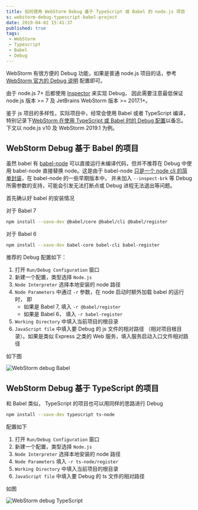 ```yaml
---  
title: 如何使用 WebStorm Debug 基于 TypeScript 或 Babel 的 node.js 项目  
s: webstorm-debug-typescript-babel-project  
date: 2019-04-02 15:41:37  
published: true  
tags:  
 - WebStorm  
 - Typescript  
 - Babel 
 - Debug
---  
```

  
WebStorm 有很方便的 Debug 功能，如果是普通 node.js 项目的话，参考 [WebStorm 官方的 Debug 说明](https://www.jetbrains.com/help/webstorm/running-and-debugging-node-js.html) 配置即可。  
  
由于 node.js 7+ 后都使用 [Inspector](https://nodejs.org/en/docs/guides/debugging-getting-started/) 来实现 Debug， 因此需要注意最低保证 node.js 版本 >= 7 及 JetBrains WebStorm 版本 >= 2017.1+。  
  
鉴于 js 项目的多样性，实际项目中，经常会使用 Babel 或者 TypeScript 编译，特别记录下[WebStorm 在使用 TypeScript 或 Babel 时的 Debug 配置](https://avnpc.com/pages/webstorm-debug-typescript-babel-project)以备忘。 下文以 node.js v10 及 WebStorm 2019.1 为例。  
  
  
## WebStorm Debug 基于 Babel 的项目  
  
虽然 babel 有 [babel-node](https://babeljs.io/docs/en/babel-node) 可以直接运行未编译代码，但并不推荐在 Debug 中使用 babel-node 直接替换 node。这是由于 babel-node [只是一个 node cli 的简单封装](https://github.com/babel/babel/blob/master/packages/babel-node/src/babel-node.js)，在 babel-node 的一些早期版本中， 并未加入 `--inspect-brk` 等 Debug 所需参数的支持，可能会引发无法打断点或 Debug 进程无法退出等问题。

首先确认好 babel 的安装情况

对于 Babel 7

```bash
npm install --save-dev @babel/core @babel/cli @babel/register
```

对于 Babel 6

```bash
npm install --save-dev babel-core babel-cli babel-register
```

推荐的 Debug 配置如下：

1. 打开 `Run/Debug Configuration` 窗口
2. 新建一个配置，类型选择 `Node.js`
3. `Node Interpreter` 选择本地安装的 node 路径
4. `Node Parameters` 中通过 `-r` 参数，在 node 启动时额外加载 babel 的运行时， 即
   -  如果是 Babel 7, 填入 `-r @babel/register`
   -  如果是 Babel 6， 填入 `-r babel-register`
5. `Working Directory` 中填入当前项目的根目录
6. `JavaScript file` 中填入要 Debug 的 js 文件的相对路径 （相对项目根目录）。如果是类似 Express 之类的 Web 服务，填入服务启动入口文件相对路径

如下图

![WebStorm debug Babel](https://static.avnpc.com/blog/2019/webstorm_debug_babel.png)

## WebStorm Debug 基于 TypeScript 的项目  

和 Babel 类似， TypeScript 的项目也可以用同样的思路进行 Debug

```bash
npm install --save-dev typescript ts-node
```

配置如下

1. 打开 `Run/Debug Configuration` 窗口
2. 新建一个配置，类型选择 `Node.js`
3. `Node Interpreter` 选择本地安装的 node 路径
4. `Node Parameters` 填入 `-r ts-node/register`
5. `Working Directory` 中填入当前项目的根目录
6. `JavaScript file` 中填入要 Debug 的 ts 文件的相对路径

如图

![WebStorm debug TypeScript](https://static.avnpc.com/blog/2019/webstorm_debug_typescript.png)
